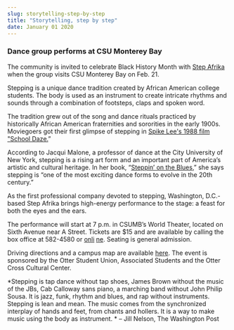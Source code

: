 ```yaml
---
slug: storytelling-step-by-step
title: "Storytelling, step by step"
date: January 01 2020
---
```


 
<h3>Dance group performs at CSU Monterey Bay</h3>
<p>
  The community is invited to celebrate Black History Month with
  <a href="https://www.stepafrika.org/aboutus.htm">Step Afrika</a> when the group
  visits CSU Monterey Bay on Feb. 21.
</p>
<p>
  Stepping is a unique dance tradition created by African American college
  students. The body is used as an instrument to create intricate rhythms and
  sounds through a combination of footsteps, claps and spoken word.
</p>
<p>
  The tradition grew out of the song and dance rituals practiced by historically
  African American fraternities and sororities in the early 1900s. Moviegoers
  got their first glimpse of stepping in
  <a href="https://www.youtube.com/watch?v=ZZLxiWqmGus"
    >Spike Lee's 1988 film "School Daze.</a
  >”
</p>
<p>
  According to Jacqui Malone, a professor of dance at the City University of New
  York, stepping is a rising art form and an important part of America’s
  artistic and cultural heritage. In her book, “<a
    href="https://www.press.uillinois.edu/books/catalog/47pkg2ab9780252065088.html"
    >Steppin’ on the Blues</a
  >,” she says stepping is “one of the most exciting dance forms to evolve in
  the 20th century.”
</p>
<p>
  As the first professional company devoted to stepping, Washington, D.C.-based
  Step Afrika brings high-energy performance to the stage: a feast for both the
  eyes and the ears.
</p>
<p>
  The performance will start at 7 p.m. in CSUMB’s World Theater, located on
  Sixth Avenue near A Street. Tickets are $15 and are available by calling the
  box office at 582-4580 or <a href="https://csumb.edu/worldtheater">onli</a>
  <a href="https://csumb.edu/worldtheater">ne</a>. Seating is general admission.
</p>
<p>
  Driving directions and a campus map are available
  <a href="https://csumb.edu/map">here</a>. The event is sponsored by the Otter
  Student Union, Associated Students and the Otter Cross Cultural Center.
</p>
<p>
  *Stepping is tap dance without tap shoes, James Brown without the music of the
  JBs, Cab Calloway sans piano, a marching band without John Philip Sousa. It is
  jazz, funk, rhythm and blues, and rap without instruments. Stepping is lean
  and mean. The music comes from the synchronized interplay of hands and feet,
  from chants and hollers. It is a way to make music using the body as
  instrument. * – Jill Nelson, The Washington Post
</p>
 
